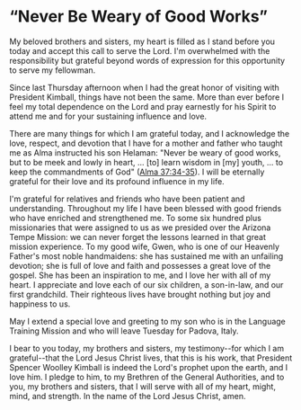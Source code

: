 # “Never Be Weary of Good Works”

My beloved brothers and sisters, my heart is filled as I stand before you
today and accept this call to serve the Lord. I'm overwhelmed with the
responsibility but grateful beyond words of expression for this opportunity to
serve my fellowman.

Since last Thursday afternoon when I had the great honor of visiting with
President Kimball, things have not been the same. More than ever before I feel
my total dependence on the Lord and pray earnestly for his Spirit to attend me
and for your sustaining influence and love.

There are many things for which I am grateful today, and I acknowledge the
love, respect, and devotion that I have for a mother and father who taught me
as Alma instructed his son Helaman: "Never be weary of good works, but to be
meek and lowly in heart, ... [to] learn wisdom in [my] youth, ... to keep the
commandments of God" ([Alma
37:34-35](https://www.lds.org/scriptures/bofm/alma/37.34-35?lang=eng#33)). I
will be eternally grateful for their love and its profound influence in my
life.

I'm grateful for relatives and friends who have been patient and
understanding. Throughout my life I have been blessed with good friends who
have enriched and strengthened me. To some six hundred plus missionaries that
were assigned to us as we presided over the Arizona Tempe Mission: we can
never forget the lessons learned in that great mission experience. To my good
wife, Gwen, who is one of our Heavenly Father's most noble handmaidens: she
has sustained me with an unfailing devotion; she is full of love and faith and
possesses a great love of the gospel. She has been an inspiration to me, and I
love her with all of my heart. I appreciate and love each of our six children,
a son-in-law, and our first grandchild. Their righteous lives have brought
nothing but joy and happiness to us.

May I extend a special love and greeting to my son who is in the Language
Training Mission and who will leave Tuesday for Padova, Italy.

I bear to you today, my brothers and sisters, my testimony--for which I am
grateful--that the Lord Jesus Christ lives, that this is his work, that
President Spencer Woolley Kimball is indeed the Lord's prophet upon the earth,
and I love him. I pledge to him, to my Brethren of the General Authorities,
and to you, my brothers and sisters, that I will serve with all of my heart,
might, mind, and strength. In the name of the Lord Jesus Christ, amen.

